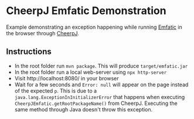 # CheerpJ Emfatic Demonstration

Example demonstrating an exception happening while running [Emfatic](https://eclipse.dev/emfatic) in the browser through [CheerpJ](https://labs.leaningtech.com/cheerpj3).

## Instructions

- In the root folder run `mvn package`. This will produce `target/emfatic.jar`
- In the root folder run a local web-server using `npx http-server`
- Visit http://localhost:8080/ in your browser
- Wait for a few seconds and `Error: null` will appear on the page instead of the expected `p`. This is due to a `java.lang.ExceptionInInitializerError` that happens when executing `CheerpJEmfatic.getRootPackageName()` from CheerpJ. Executing the same method through Java doesn't throw this exception.
